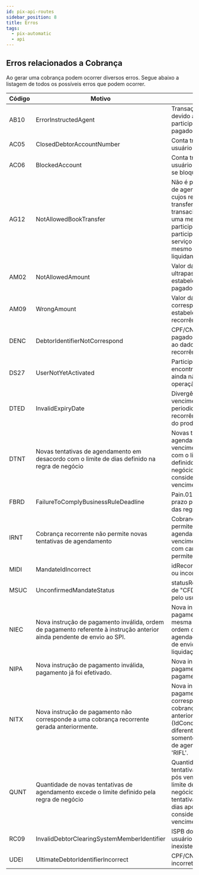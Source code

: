 ```yaml
---
id: pix-api-routes
sidebar_position: 8
title: Erros
tags:
  - pix-automatic
  - api
---
```


## Erros relacionados a Cobrança

Ao gerar uma cobrança podem ocorrer diversos erros. Segue abaixo a listagem de todos os possíveis erros que podem ocorrer.


| Código | Motivo | Descrição |
|--------|--------|-----------|
| AB10 | ErrorInstructedAgent | Transação interrompida devido a erro no participante do usuário pagador. |
| AC05 | ClosedDebtorAccountNumber | Conta transacional do usuário pagador encerrada. |
| AC06 | BlockedAccount | Conta transacional do usuário pagador encontra-se bloqueada. |
| AG12 | NotAllowedBookTransfer | Não é permitida solicitação de agendamento (pain.013) cujos recursos sejam transferidos de uma conta transacional para outra em uma mesma instituição participante ou entre participantes que utilizem o serviço de liquidação de um mesmo participante liquidante no SPI. |
| AM02 | NotAllowedAmount | Valor da cobrança ultrapassa o valor máximo estabelecido pelo usuário pagador. |
| AM09 | WrongAmount | Valor da cobrança não corresponde ao valor estabelecido na recorrência. |
| DENC | DebtorIdentifierNotCorrespond | CPF/CNPJ do usuário pagador não corresponde ao dado contido na recorrência/autorização. |
| DS27 | UserNotYetActivated | Participante não se encontra cadastrado ou ainda não iniciou a operação no SPI. |
| DTED | InvalidExpiryDate | Divergência entre a data de vencimento informada e a periodicidade da recorrência e/ou as regras do produto. |
| DTNT | Novas tentativas de agendamento em desacordo com o limite de dias definido na regra de negócio | Novas tentativas de agendamento pós vencimento em desacordo com o limite de dias definido na regra de negócio (a partir de D+8, considerando D0, a data do vencimento). |
| FBRD | FailureToComplyBusinessRuleDeadline | Pain.013 recebida fora do prazo para cumprimento das regras do negócio. |
| IRNT | Cobrança recorrente não permite novas tentativas de agendamento | Cobrança recorrente não permite novas tentativas de agendamento pós vencimento (idRecorrencia com característica que não permite novas tentativas). |
| MIDI | MandateIdIncorrect | idRecorrencia inexistente ou incorreto. |
| MSUC | UnconfirmedMandateStatus | statusRecorrencia diferente de "CFDB" (confirmado pelo usuário pagador). |
| NIEC | Nova instrução de pagamento inválida, ordem de pagamento referente à instrução anterior ainda pendente de envio ao SPI. | Nova instrução de pagamento inválida pois a mesma cobrança já possui ordem de pagamento agendada ainda pendente de envio ao SPI para liquidação. |
| NIPA | Nova instrução de pagamento inválida, pagamento já foi efetivado. | Nova instrução de pagamento inválida, pagamento já foi efetivado. |
| NITX | Nova instrução de pagamento não corresponde a uma cobrança recorrente gerada anteriormente. | Nova instrução de pagamento não corresponde a uma cobrança recorrente gerada anteriormente (IdConciliacaoDoRecebedor diferentes). Utilizada somente para as finalidades de agendamento 'NTAG' e 'RIFL'. |
| QUNT | Quantidade de novas tentativas de agendamento excede o limite definido pela regra de negócio | Quantidade de novas tentativas de agendamento pós vencimento excede o limite definido pela regra de negócio (mais de 3 tentativas em intervalo de 7 dias após o vencimento, considerando D0, a data do vencimento). |
| RC09 | InvalidDebtorClearingSystemMemberIdentifier | ISPB do participante do usuário pagador inválido ou inexistente. |
| UDEI | UltimateDebtorIdentifierIncorrect | CPF/CNPJ do devedor incorreto. |



